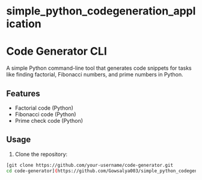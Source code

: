 # simple_python_codegeneration_application
# Code Generator CLI

A simple Python command-line tool that generates code snippets for tasks like finding factorial, Fibonacci numbers, and prime numbers in Python.

## Features
- Factorial code (Python)
- Fibonacci code (Python)
- Prime check code (Python)

## Usage
1. Clone the repository:
```bash
[git clone https://github.com/your-username/code-generator.git
cd code-generator](https://github.com/Gowsalya003/simple_python_codegeneration_application/tree/main)
